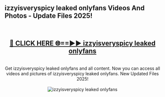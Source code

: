 <h2>izzyisveryspicy leaked onlyfans Videos And Photos - Update Files 2025!</h2>
<br>
<div align="center">
<h2><a href="https://linkcuts.com/hfmhzwbr" rel="nofollow">🔴 CLICK HERE 🌐==►► izzyisveryspicy leaked onlyfans</a></h2>
<br>
Get izzyisveryspicy leaked onlyfans and all content. Now you can access all videos and pictures of izzyisveryspicy leaked onlyfans. New Updated Files 2025!
<br>
<br>
<a href="https://linkcuts.com/hfmhzwbr" rel="nofollow" data-target="animated-image.originalLink"><img src="https://i.ibb.co.com/WyWwxjT/player-gif2.gif" alt="izzyisveryspicy leaked onlyfans" style="max-width: 100%; display: inline-block;" data-target="animated-image.originalImage"></a>
</div>
<br>